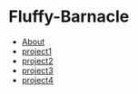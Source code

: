 Fluffy-Barnacle
================

<ul id="subMenue">
    <li><a href="/about.md" title= "About Me">About</a></li>
    <li><a href="/p1.md" title= "This is project1">project1</a></li>
    <li><a href="/p2.md" title= "This is project2">project2</a></li>
    <li><a href="/p2.md" title= "This is project3">project3</a></li>
    <li><a href="/p4.md" title= "This is project4">project4</a></li>
</ul>
